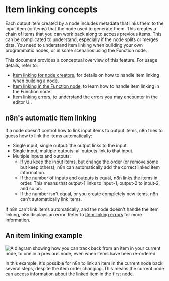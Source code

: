 # Item linking concepts

Each output item created by a node includes metadata that links them to the input item (or items) that the node used to generate them. This creates a chain of items that you can work back along to access previous items. This can be complicated to understand, especially if the node splits or merges data. You need to understand item linking when building your own programmatic nodes, or in some scenarios using the Function node. 

This document provides a conceptual overview of this feature. For usage details, refer to:

* [Item linking for node creators](/data/data-mapping/data-item-linking/item-linking-node-building/), for details on how to handle item linking when building a node.
* [Item linking in the Function node](/data/data-mapping/data-item-linking/item-linking-function-node/), to learn how to handle item linking in the Function node.
* [Item linking errors](/data/data-mapping/data-item-linking/item-linking-errors/), to understand the errors you may encounter in the editor UI.

## n8n's automatic item linking

If a node doesn't control how to link input items to output items, n8n tries to guess how to link the items automatically:

* Single input, single output: the output links to the input.
* Single input, multiple outputs: all outputs link to that input.
* Multiple inputs and outputs:
	* If you keep the input items, but change the order (or remove some but keep others), n8n can automatically add the correct linked item information.
	* If the number of inputs and outputs is equal, n8n links the items in order. This means that output-1 links to input-1, output-2 to input-2, and so on.
	* If the number isn't equal, or you create completely new items, n8n can't automatically link items.

If n8n can't link items automatically, and the node doesn't handle the item linking, n8n displays an error. Refer to [Item linking errors](/data/data-mapping/data-item-linking/item-linking-errors/) for more information.

## An item linking example

![A diagram showing how you can track back from an item in your current node, to one in a previous node, even when items have been re-ordered](/_images/data/data-mapping/data-item-linking/item-linking.png)

In this example, it's possible for n8n to link an item in the current node back several steps, despite the item order changing. This means the current node can access information about the linked item in the first node.


